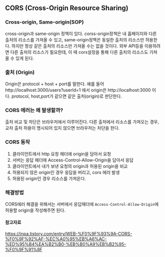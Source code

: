 ## CORS (Cross-Origin Resource Sharing)

### Cross-origin, Same-origin(SOP)

cross-origin과 same-origin 정책이 있다.
corss-origin정책은 내 홈페이지와 다른 출처의 리소스를 가져올 수 있고, same-origin정책은 동일한 출처의 리소스만 허용한다.
하지만 항상 같은 출처의 리소스만 가져올 수는 없을 것이다. 외부 API등을 이용하려면 다른 출처의 리소스가 필요한데, 이 때 cors설정을 통해 다른 출처의 리소스도 가져올 수 있게 된다.

### 출처 (Origin)

Origin은 protocol + host + port를 말한다.
예를 들어 http://localhost:3000/users?userId=1 에서 origin은 http://localhost:3000 이다.
protocol, host,port가 같으면 같은 출처(origin)로 판단한다.

### CORS 에러는 왜 발생할까?

출처 비교 및 차단은 브라우저에서 이루어진다.
다른 출처에서 리소스를 가져오는 경우, 교차 출처 허용이 명시되어 있지 않으면 브라우저는 차단을 한다.

### CORS 동작

1. 클라이언트에서 http 요청 헤더에 origin을 담아서 요청
2. 서버는 응답 헤더에 Access-Control-Allow-Origin을 담아서 응답
3. 클라이언트에서 내가 보낸 요청의 origin과 허용된 origin을 비교
4. 허용되지 않은 origin인 경우 응답을 버리고, cors 에러 발생
5. 허용된 origin인 경우 리소스를 가져온다.

### 해결방법

CORS에러 해결을 위해서는 서버에서 응답헤더에 `Access-Control-Allow-Origin`에 허용할 origin을 작성해주면 된다.

#### 참고자료

https://inpa.tistory.com/entry/WEB-%F0%9F%93%9A-CORS-%F0%9F%92%AF-%EC%A0%95%EB%A6%AC-%ED%95%B4%EA%B2%B0-%EB%B0%A9%EB%B2%95-%F0%9F%91%8F
